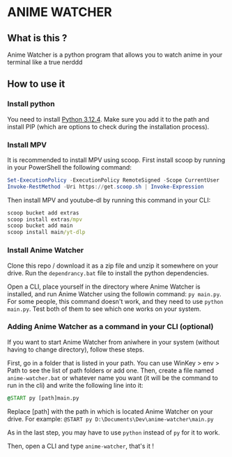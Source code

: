 # ANIME WATCHER

## What is this ?

Anime Watcher is a python program that allows you to watch anime in your terminal like a true nerddd

## How to use it

### Install python
You need to install [Python 3.12.4](https://www.python.org/downloads/release/python-3124/). Make sure you add it to the path and install PIP (which are options to check during the installation process).

### Install MPV
It is recommended to install MPV using scoop. First install scoop by running in your PowerShell the following command:
```ps1
Set-ExecutionPolicy -ExecutionPolicy RemoteSigned -Scope CurrentUser
Invoke-RestMethod -Uri https://get.scoop.sh | Invoke-Expression
```

Then install MPV and youtube-dl by running this command in your CLI:
```bat
scoop bucket add extras
scoop install extras/mpv
scoop bucket add main
scoop install main/yt-dlp
```

### Install Anime Watcher
Clone this repo / download it as a zip file and unzip it somewhere on your drive.
Run the `dependrancy.bat` file to install the python dependencies.

Open a CLI, place yourself in the directory where Anime Watcher is installed, and run Anime Watcher using the followin command: `py main.py`.
For some people, this command doesn't work, and they need to use `python main.py`. Test both of them to see which one works on your system.

### Adding Anime Watcher as a command in your CLI (optional)
If you want to start Anime Watcher from aniwhere in your system (without having to change directory), follow these steps.

First, go in a folder that is listed in your path. You can use WinKey > env > Path to see the list of path folders or add one.
Then, create a file named `anime-watcher.bat` or whatever name you want (it will be the command to run in the cli) and write the following line into it:
```bat
@START py [path]main.py
```

Replace [path] with the path in which is located Anime Watcher on your drive. For example: `@START py D:\Documents\Dev\anime-watcher\main.py`

As in the last step, you may have to use `python` instead of `py` for it to work.

Then, open a CLI and type `anime-watcher`, that's it !
